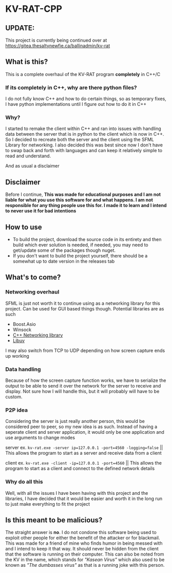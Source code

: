 # KV-RAT-CPP
## UPDATE:
This project is currently being continued over at https://gitea.thesaltynewfie.ca/ballinadmin/kv-rat

## What is this?
This is a complete overhaul of the KV-RAT program **completely** in C++/C

### If its completely in C++, why are there python files?
I do not fully know C++ and how to do certain things, so as temporary fixes, I have python implementations until I figure out how to do it in C++

### Why?
I started to remake the client within C++ and ran into issues with handling data between the server that is in python to the client which is now in C++. So I decided to recreate both the server and the client using the SFML Library for networking.
I also decided this was best since now I don't have to swap back and forth with languages and can keep it relatively simple to read and understand.

And as usual a disclaimer
## Disclaimer
Before I continue, **This was made for educational purposes and I am not liable for what you use this software for and what happens.  I am not responsible for any thing people use this for. I made it to learn and I intend to never use it for bad intentions**

## How to use
- To build the project, download the source code in its entirety and then build which ever solution is needed, if needed, you may need to get/update some of the packages though nuget.
- If you don't want to build the project yourself, there should be a somewhat up to date version in the releases tab
## What's to come?
### Networking overhaul
SFML is just not worth it to continue using as a networking library for this project. Can be used for GUI based things though.
Potential libraries are as such

- Boost.Asio
- Winsock
- [C++ Networking library](https://cpp-netlib.org/index.html)
- [Libuv](https://github.com/libuv/libuv)

I may also switch from TCP to UDP depending on how screen capture ends up working

### Data handling
Because of how the screen capture function works, we have to serialize the output to be able to send it over the network for the server to receive and display. Not sure how I will handle this, but it will probably will have to be custom.

### P2P idea
Considering the server is just really another person, this would be considered peer to peer, so my new idea is as such.
Instead of having a seperate client and server application, it would only be one application and use arguments to change modes

server ex. `kv-rat.exe -server ip=127.0.0.1 -port=4560 -logging=false` || This allows the program to start as a server and receive data from a client

client ex. `kv-rat.exe -client -ip=127.0.0.1 -port=4560`  || This allows the program to start as a client and connect to the defined network details

### Why do all this
Well, with all the issues I have been having with this project and the libraries, I have decided that it would be easier and worth it in the long run to just make everything to fit the project
## Is this meant to be malicious?
The straight answer is **no**. I do not condone this software being used to exploit other people for either the benefit of the attacker or for blackmail. This was made for a friend of mine who finds humor in being messed with and I intend to keep it that way. It should never be hidden from the client that the software is running on their computer. This can also be noted from the KV in the name, which stands for *"Kasean Virus"* which also used to be known as *"The dumbasses virus"* as that is a running joke with this person.



